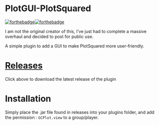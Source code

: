 # PlotGUI-PlotSquared
[![forthebadge](http://forthebadge.com/images/badges/built-with-love.svg)](https://github.com/PaddyWagon/PlotGUI-PlotSquared)[![forthebadge](https://forthebadge.com/images/badges/made-with-java.svg)](https://github.com/PaddyWagon/PlotGUI-PlotSquared)

I am not the original creator of this, I've just had to complete a massive overhaul and decided to post for public use. 

A simple plugin to add a GUI to make PlotSquared more user-friendly.

# [Releases](https://github.com/PaddyWagon/PlotGUI-PlotSquared/releases)
Click above to download the latest release of the plugin 

# Installation
Simply place the .jar file found in releases into your plugins folder, and add the permission : `GCPlot.view` to a group/player. 

